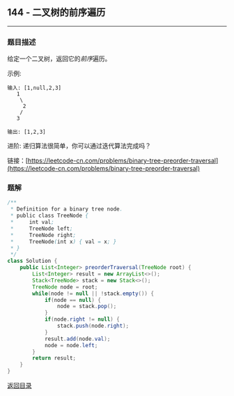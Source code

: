 ## **144 - 二叉树的前序遍历**
-------------------------

### **题目描述** 
给定一个二叉树，返回它的*前序*遍历。

示例:
```
输入: [1,null,2,3]
   1
    \
     2
    /
   3

输出: [1,2,3]
```
进阶: 递归算法很简单，你可以通过迭代算法完成吗？


链接：[https://leetcode-cn.com/problems/binary-tree-preorder-traversal](https://leetcode-cn.com/problems/binary-tree-preorder-traversal)


### **题解**
``` java
/**
 * Definition for a binary tree node.
 * public class TreeNode {
 *     int val;
 *     TreeNode left;
 *     TreeNode right;
 *     TreeNode(int x) { val = x; }
 * }
 */
class Solution {
    public List<Integer> preorderTraversal(TreeNode root) {
        List<Integer> result = new ArrayList<>();
        Stack<TreeNode> stack = new Stack<>();
        TreeNode node = root;
        while(node != null || !stack.empty()) {
            if(node == null) {
                node = stack.pop();
            }
            if(node.right != null) {
                stack.push(node.right);
            }
            result.add(node.val);
            node = node.left;
        }
        return result;
    }
}
```


[返回目录](https://maxwell-l.github.io/WriteSomething/something/leetcode)